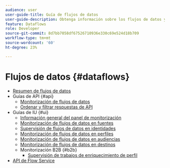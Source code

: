 ```yaml
---
audience: user
user-guide-title: Guía de flujos de datos
user-guide-description: Obtenga información sobre los flujos de datos y cómo configurarlos en distintos servicios.
feature: Dataflows
role: Developer
source-git-commit: 8d7bb7058df67526710936e330c69e524d18b709
workflow-type: tm+mt
source-wordcount: '60'
ht-degree: 23%

---
```



# Flujos de datos {#dataflows}

- [Resumen de flujos de datos](./home.md)
- Guías de API {#api}
   - [Monitorización de flujos de datos](./api/monitor.md)
   - [Ordenar y filtrar respuestas de API](./api/sort-and-filter.md)
- Guías de IU {#ui}
   - [Información general del panel de monitorización](./ui/monitor.md)
   - [Monitorización de flujos de datos en fuentes](./ui/monitor-sources.md)
   - [Supervisión de flujos de datos en identidades](./ui/monitor-identities.md)
   - [Monitorización de flujos de datos en perfiles](./ui/monitor-profiles.md)
   - [Monitorización de flujos de datos en audiencias](./ui/monitor-audiences.md)
   - [Monitorización de flujos de datos en destinos](./ui/monitor-destinations.md)
   - Monitorización B2B {#b2b}
      - [Supervisión de trabajos de enriquecimiento de perfil](./ui/b2b/monitor-profile-enrichment.md)
- [API de Flow Service](https://www.adobe.io/experience-platform-apis/references/flow-service/)